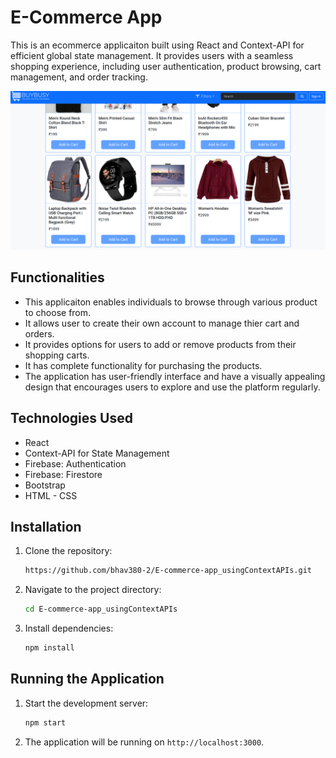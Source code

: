 # E-Commerce App
This is an ecommerce applicaiton built using React and Context-API for efficient global state management. It provides users with a seamless shopping experience, including user authentication, product browsing, cart management, and order tracking.


![Ecommerce-app](src/images/ecomm.png)



## Functionalities
- This applicaiton enables individuals to browse through various product to choose from.
- It allows user to create their own account to manage thier cart and orders.
- It provides options for users to add or remove products from their shopping carts.
- It has complete functionality for purchasing the products.
- The application has user-friendly interface and have a visually appealing design that encourages users to explore and use the platform regularly.

## Technologies Used
- React
- Context-API for State Management
- Firebase: Authentication
- Firebase: Firestore
- Bootstrap
- HTML - CSS


## Installation

1. Clone the repository:
    ```sh
   https://github.com/bhav380-2/E-commerce-app_usingContextAPIs.git
    ```

2. Navigate to the project directory:
    ```sh
    cd E-commerce-app_usingContextAPIs
    ```

3. Install dependencies:
    ```sh
    npm install
    ```

## Running the Application

1. Start the development server:
    ```sh
    npm start
    ```

2. The application will be running on `http://localhost:3000`.




